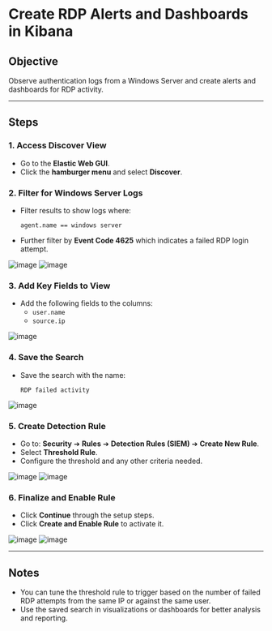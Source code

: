# Create RDP Alerts and Dashboards in Kibana

## Objective
Observe authentication logs from a Windows Server and create alerts and dashboards for RDP activity.

---

## Steps

### 1. Access Discover View
- Go to the **Elastic Web GUI**.
- Click the **hamburger menu** and select **Discover**.

### 2. Filter for Windows Server Logs
- Filter results to show logs where:
  ```
  agent.name == windows server
  ```
- Further filter by **Event Code 4625** which indicates a failed RDP login attempt.

![image](https://github.com/user-attachments/assets/729a78dd-e845-4558-b2fa-bcfbf0808754)
![image](https://github.com/user-attachments/assets/5359a3b5-ad15-4ec7-8c53-db046fb0edd7)

### 3. Add Key Fields to View
- Add the following fields to the columns:
  - `user.name`
  - `source.ip`

![image](https://github.com/user-attachments/assets/f007aa2b-95bb-48e1-ad92-bc1413d7f9b7)

### 4. Save the Search
- Save the search with the name:
  ```
  RDP failed activity
  ```

![image](https://github.com/user-attachments/assets/5ad7afae-f538-4695-8a1c-a346a5ee73a0)

### 5. Create Detection Rule
- Go to: **Security** ➔ **Rules** ➔ **Detection Rules (SIEM)** ➔ **Create New Rule**.
- Select **Threshold Rule**.
- Configure the threshold and any other criteria needed.

![image](https://github.com/user-attachments/assets/64385398-4049-4502-abea-396c0cfe5acb)
![image](https://github.com/user-attachments/assets/802c14c7-a5eb-4b14-b5ad-8a25c8e3183a)

### 6. Finalize and Enable Rule
- Click **Continue** through the setup steps.
- Click **Create and Enable Rule** to activate it.

![image](https://github.com/user-attachments/assets/a454194a-a19f-44f6-9e3a-680da7560ae1)
![image](https://github.com/user-attachments/assets/3089a4c0-af39-4bd5-b535-ecca701e6b98)

---

## Notes
- You can tune the threshold rule to trigger based on the number of failed RDP attempts from the same IP or against the same user.
- Use the saved search in visualizations or dashboards for better analysis and reporting.

